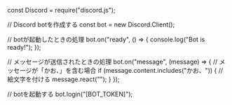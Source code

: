 const Discord = require("discord.js");

// Discord botを作成する
const bot = new Discord.Client();

// botが起動したときの処理
bot.on("ready", () => {
  console.log("Bot is ready!");
});

// メッセージが送信されたときの処理
bot.on("message", (message) => {
  // メッセージが「かお、」を含む場合
  if (message.content.includes("かお、")) {
    // 絵文字を付ける
    message.react("");
  }
});

// botを起動する
bot.login("[BOT_TOKEN]");
